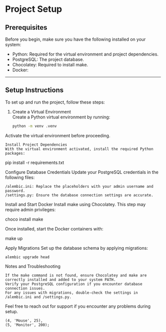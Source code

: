 # Project Setup

## Prerequisites
Before you begin, make sure you have the following installed on your system:
- Python: Required for the virtual environment and project dependencies.
- PostgreSQL: The project database.
- Chocolatey: Required to install make.
- Docker:

---

## Setup Instructions

To set up and run the project, follow these steps:

1. Create a Virtual Environment  
   Create a Python virtual environment by running:
   ```bash
   python -m venv .venv

Activate the virtual environment before proceeding.

    Install Project Dependencies
    With the virtual environment activated, install the required Python packages:

pip install -r requirements.txt

Configure Database Credentials
Update your PostgreSQL credentials in the following files:

    /alembic.ini: Replace the placeholders with your admin username and password.
    /settings.py: Ensure the database connection settings are accurate.

Install and Start Docker
Install make using Chocolatey. This step may require admin privileges:

choco install make

Once installed, start the Docker containers with:

make up

Apply Migrations
Set up the database schema by applying migrations:

    alembic upgrade head

Notes and Troubleshooting

    If the make command is not found, ensure Chocolatey and make are correctly installed and added to your system PATH.
    Verify your PostgreSQL configuration if you encounter database connection issues.
    For any issues with migrations, double-check the settings in /alembic.ini and /settings.py.

Feel free to reach out for support if you encounter any problems during setup.


    (4, 'Mouse', 25),
    (5, 'Monitor', 200);



